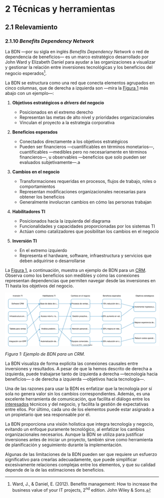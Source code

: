 # 2 Técnicas y herramientas

## 2.1 Relevamiento

### 2.1.10 *Benefits Dependency Network*

La BDN —por su sigla en inglés *Benefits Dependency Network* o red de
dependencia de beneficios— es un marco estratégico desarrollado por John Ward y
Elizabeth Daniel para ayudar a las organizaciones a visualizar y gestionar la
relación entre inversiones tecnológicas y los beneficios del negocio
esperados[^1].

[^1]: Ward, J., & Daniel, E. (2012). Benefits management: How to increase the
    business value of your IT projects, 2<sup>nd</sup> edition. John Wiley &
    Sons.

La BDN se estructura como una red que conecta elementos agrupados en cinco
columnas, que de derecha a izquierda son —mira la [Figura 1](#figura-1) más
abajo con un ejemplo—:

1. **Objetivos estratégicos o *drivers* del negocio**

   * Posicionados en el extremo derecho
   * Representan las metas de alto nivel y prioridades organizacionales
   * Vinculan el proyecto a la estrategia corporativa

2. **Beneficios esperados**

   * Conectados directamente a los objetivos estratégicos
   * Pueden ser financieros —cuantificables en términos monetarios—,
     cuantificables —medibles pero no necesariamente en términos financieros—, u
     observables —beneficios que solo pueden ser evaluados subjetivamente—.a

3. **Cambios en el negocio**

   * Transformaciones requeridas en procesos, flujos de trabajo, roles o
     comportamientos
   * Representan modificaciones organizacionales necesarias para obtener los
     beneficios
   * Generalmente involucran cambios en cómo las personas trabajan

4. **Habilitadores TI**

   * Posicionados hacia la izquierda del diagrama
   * Funcionalidades y capacidades proporcionadas por los sistemas TI
   * Actúan como catalizadores que posibilitan los cambios en el negocio

5. **Inversión TI**

   * En el extremo izquierdo
   * Representa el hardware, software, infraestructura y servicios que deben
     adquirirse o desarrollarse

La [Figura 1](#figura-1), a continuación, muestra un ejemplo de BDN para un
[CRM](https://www.ibm.com/es-es/topics/crm). Observa como los beneficios son
medibles y cómo las conexiones representan dependencias que permiten navegar
desde las inversiones en TI hasta los objetivos del negocio.

<!-- <a id="figura-1"/> -->

<span id="figura-1"/>

![Ejemplo de BDN para un CRM](/diagrams/BDN_Example.svg)

*Figura 1: Ejemplo de BDN para un CRM.*

La BDN visualiza de forma explícita las conexiones causales entre inversiones y
resultados. A pesar de que la hemos descrito de derecha a izquierda, puede
trabajarse tanto de izquierda a derecha —tecnología hacia beneficios— o de
derecha a izquierda —objetivos hacia tecnología—.

Una de las razones para usar la BDN es enfatizar que la tecnología por sí sola
no genera valor sin los cambios correspondientes. Además, es una excelente
herramienta de comunicación, que facilita el diálogo entre los
[interesados](/4_Conceptos/4_Interesado.md) técnicos y del negocio, y facilita
la gestión de expectativas entre ellos. Por último, cada uno de los elementos
puede estar asignado a un propietario que sea responsable por él.

La BDN proporciona una visión holística que integra tecnología y negocio,
evitando un enfoque puramente tecnológico, al enfatizar los cambios
organizacionales necesarios. Aunque la BDN se utiliza para justificar
inversiones antes de iniciar un proyecto, también sirve como herramienta de
planificación y seguimiento durante la implementación.

Algunas de las limitaciones de la BDN pueden ser que requiere un esfuerzo
significativo para crearlas adecuadamente, que puede simplificar excesivamente
relaciones complejas entre los elementos, y que su calidad depende de la de las
estimaciones de beneficios.
